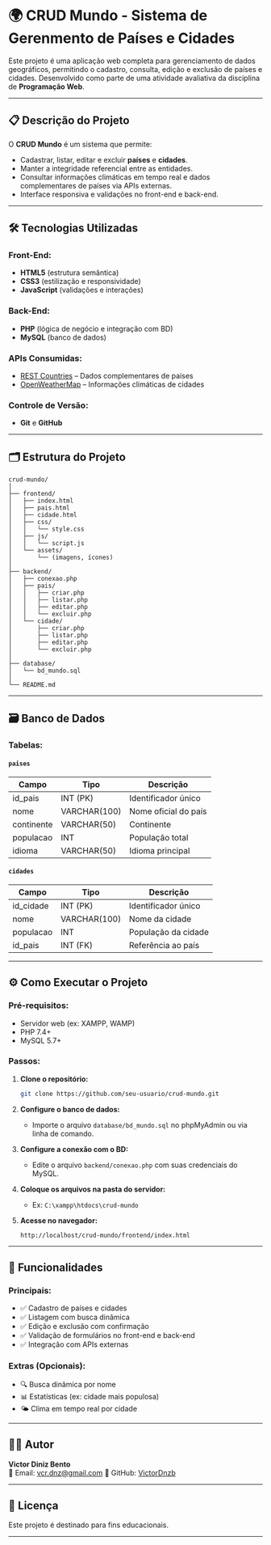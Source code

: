 # 🌍 CRUD Mundo - Sistema de Gerenmento de Países e Cidades

Este projeto é uma aplicação web completa para gerenciamento de dados geográficos, permitindo o cadastro, consulta, edição e exclusão de países e cidades. Desenvolvido como parte de uma atividade avaliativa da disciplina de **Programação Web**.

---

## 📋 Descrição do Projeto

O **CRUD Mundo** é um sistema que permite:

- Cadastrar, listar, editar e excluir **países** e **cidades**.
- Manter a integridade referencial entre as entidades.
- Consultar informações climáticas em tempo real e dados complementares de países via APIs externas.
- Interface responsiva e validações no front-end e back-end.

---

## 🛠 Tecnologias Utilizadas

### Front-End:
- **HTML5** (estrutura semântica)
- **CSS3** (estilização e responsividade)
- **JavaScript** (validações e interações)

### Back-End:
- **PHP** (lógica de negócio e integração com BD)
- **MySQL** (banco de dados)

### APIs Consumidas:
- [REST Countries](https://restcountries.com/) – Dados complementares de países
- [OpenWeatherMap](https://openweathermap.org/) – Informações climáticas de cidades

### Controle de Versão:
- **Git** e **GitHub**

---

## 🗂 Estrutura do Projeto

```
crud-mundo/
│
├── frontend/
│   ├── index.html
│   ├── pais.html
│   ├── cidade.html
│   ├── css/
│   │   └── style.css
│   ├── js/
│   │   └── script.js
│   └── assets/
│       └── (imagens, ícones)
│
├── backend/
│   ├── conexao.php
│   ├── pais/
│   │   ├── criar.php
│   │   ├── listar.php
│   │   ├── editar.php
│   │   └── excluir.php
│   └── cidade/
│       ├── criar.php
│       ├── listar.php
│       ├── editar.php
│       └── excluir.php
│
├── database/
│   └── bd_mundo.sql
│
└── README.md
```

---

## 🗃 Banco de Dados

### Tabelas:

#### `paises`
| Campo        | Tipo         | Descrição               |
|--------------|--------------|-------------------------|
| id_pais      | INT (PK)     | Identificador único     |
| nome         | VARCHAR(100) | Nome oficial do país    |
| continente   | VARCHAR(50)  | Continente              |
| populacao    | INT          | População total         |
| idioma       | VARCHAR(50)  | Idioma principal        |

#### `cidades`
| Campo        | Tipo         | Descrição               |
|--------------|--------------|-------------------------|
| id_cidade    | INT (PK)     | Identificador único     |
| nome         | VARCHAR(100) | Nome da cidade          |
| populacao    | INT          | População da cidade     |
| id_pais      | INT (FK)     | Referência ao país      |

---

## ⚙️ Como Executar o Projeto

### Pré-requisitos:
- Servidor web (ex: XAMPP, WAMP)
- PHP 7.4+
- MySQL 5.7+

### Passos:

1. **Clone o repositório:**
   ```bash
   git clone https://github.com/seu-usuario/crud-mundo.git
   ```

2. **Configure o banco de dados:**
   - Importe o arquivo `database/bd_mundo.sql` no phpMyAdmin ou via linha de comando.

3. **Configure a conexão com o BD:**
   - Edite o arquivo `backend/conexao.php` com suas credenciais do MySQL.

4. **Coloque os arquivos na pasta do servidor:**
   - Ex: `C:\xampp\htdocs\crud-mundo`

5. **Acesse no navegador:**
   ```
   http://localhost/crud-mundo/frontend/index.html
   ```

---

## 📌 Funcionalidades

### Principais:
- ✅ Cadastro de países e cidades
- ✅ Listagem com busca dinâmica
- ✅ Edição e exclusão com confirmação
- ✅ Validação de formulários no front-end e back-end
- ✅ Integração com APIs externas

### Extras (Opcionais):
- 🔍 Busca dinâmica por nome
- 📊 Estatísticas (ex: cidade mais populosa)
- 🌤 Clima em tempo real por cidade

---

## 👨‍💻 Autor

**Victor Diniz Bento**  
📧 Email: vcr.dnz@gmail.com
🔗 GitHub: [VictorDnzb](https://github.com/VictorDnzb)

---

## 📄 Licença

Este projeto é destinado para fins educacionais.

---
